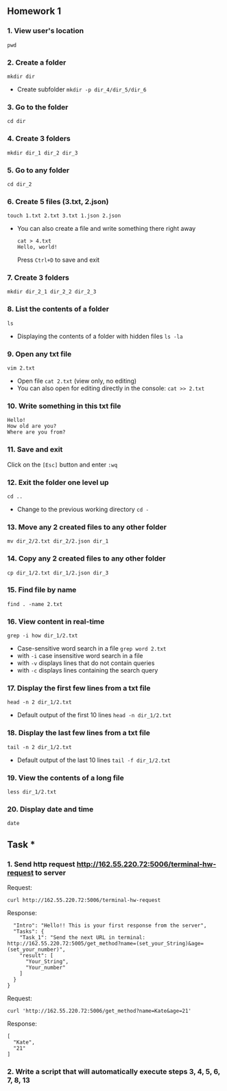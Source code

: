 ## Homework 1

### 1. View user's location
`pwd`

### 2. Create a folder
`mkdir dir`

- Create subfolder `mkdir -p dir_4/dir_5/dir_6`

### 3. Go to the folder
`cd dir`

### 4. Create 3 folders
`mkdir dir_1 dir_2 dir_3`

### 5. Go to any folder
`cd dir_2`

### 6. Create 5 files (3.txt, 2.json)
`touch 1.txt 2.txt 3.txt 1.json 2.json`

- You can also create a file and write something there right away
  ```
  cat > 4.txt
  Hello, world!
  ```
  Press `Ctrl+D` to save and exit


### 7. Create 3 folders
`mkdir dir_2_1 dir_2_2 dir_2_3`

### 8. List the contents of a folder
`ls`

- Displaying the contents of a folder with hidden files `ls -la`

### 9. Open any txt file
`vim 2.txt`

- Open file `cat 2.txt` (view only, no editing)
- You can also open for editing directly in the console: `cat >> 2.txt`

### 10. Write something in this txt file
```
Hello!
How old are you?
Where are you from?
```

### 11. Save and exit
Click on the `[Esc]` button and enter `:wq`

### 12. Exit the folder one level up
`cd ..`

- Change to the previous working directory `cd -`

### 13. Move any 2 created files to any other folder
`mv dir_2/2.txt dir_2/2.json dir_1`

### 14. Copy any 2 created files to any other folder
`cp dir_1/2.txt dir_1/2.json dir_3`

### 15. Find file by name 
`find . -name 2.txt`

### 16. View content in real-time
`grep -i how dir_1/2.txt`

- Case-sensitive word search in a file `grep word 2.txt`
- with `-i` case insensitive word search in a file
- with `-v` displays lines that do not contain queries
- with `-c` displays lines containing the search query
  
### 17. Display the first few lines from a txt file
`head -n 2 dir_1/2.txt`

- Default output of the first 10 lines `head -n dir_1/2.txt`

### 18. Display the last few lines from a txt file
`tail -n 2 dir_1/2.txt`

- Default output of the last 10 lines `tail -f dir_1/2.txt`

### 19. View the contents of a long file
`less dir_1/2.txt`

### 20. Display date and time
`date`

## Task *
### 1. Send http request http://162.55.220.72:5006/terminal-hw-request to server

Request:

`curl http://162.55.220.72:5006/terminal-hw-request`

Response:
```
  "Intro": "Hello!! This is your first response from the server",
  "Tasks": {
    "Task_1": "Send the next URL in terminal: http://162.55.220.72:5005/get_method?name=(set_your_String)&age=(set_your_number)",
    "result": [
      "Your_String",
      "Your_number"
    ]
  }
}
```

Request:

`curl 'http://162.55.220.72:5006/get_method?name=Kate&age=21'`

Response:
```
[
  "Kate",
  "21"
]
```

### 2. Write a script that will automatically execute steps 3, 4, 5, 6, 7, 8, 13

